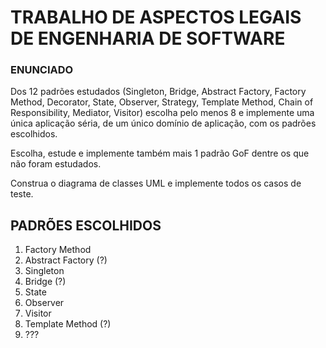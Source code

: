 # TRABALHO DE ASPECTOS LEGAIS DE ENGENHARIA DE SOFTWARE
### ENUNCIADO
Dos 12 padrões estudados (Singleton, Bridge, Abstract Factory, Factory Method, Decorator, State, Observer, Strategy, Template Method, Chain of Responsibility, Mediator, Visitor) escolha pelo menos 8 e implemente uma única aplicação séria, de um único domínio de aplicação, com os padrões escolhidos.

Escolha, estude e implemente também mais 1 padrão GoF dentre os que não foram estudados.

Construa o diagrama de classes UML e implemente todos os casos de teste.

## PADRÕES ESCOLHIDOS
1. Factory Method
2. Abstract Factory (?)
3. Singleton
4. Bridge (?)
5. State
6. Observer
7. Visitor
8. Template Method (?)
9. ???
